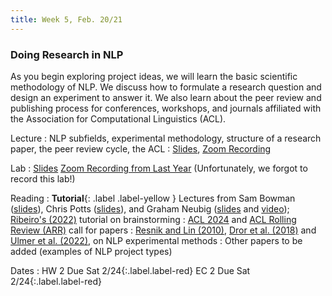 ```yaml
---
title: Week 5, Feb. 20/21
---
```


### Doing Research in NLP

As you begin exploring project ideas, we will learn the basic scientific methodology of NLP. We discuss how to formulate a research question and design an experiment to answer it. We also learn about the peer review and publishing process for conferences, workshops, and journals affiliated with the Association for Computational Linguistics (ACL).

Lecture
: NLP subfields, experimental methodology, structure of a research paper, the peer review cycle, the ACL
: [Slides](https://drive.google.com/file/d/1IXvfw7auti35bDl0oQ5EAqodgBdFxZzJ/view?usp=drive_link), [Zoom Recording](https://nyu.zoom.us/rec/share/jc5TLTUupL35ziXJtsarU5uDULQ6ZwR5FQXZXZKREdkvGFPe3wTI8wQcPXc6XqD8.mVFEh_OVEdg9cqP_)

Lab
: [Slides](https://docs.google.com/presentation/d/1ondkpOD3E6C3aG8NqNVnT1L6mIOibXyVbwIfpjoZQhw/edit?usp=sharing) [Zoom Recording from Last Year](https://nyu.zoom.us/rec/share/bhBLBV7YBV1ZkKkTbQCFyIyGGrsPVMX_0elHSDqZjcoj-OPFow0C0F9o1003QVbt.9GLcbzuof6KHFCYR) (Unfortunately, we forgot to record this lab!)

Reading
: **Tutorial**{: .label .label-yellow } Lectures from Sam Bowman ([slides](https://drive.google.com/file/d/1xg2dDEjG-5Z92QZQIqzrjDkEla5ocCU-/view)), Chris Potts ([slides](https://web.stanford.edu/class/cs224u/slides/cs224u-methods-2023-handout.pdf)), and Graham Neubig ([slides](https://phontron.com/class/anlp2021/assets/slides/anlp-13-experimentation.pdf) and [video](https://www.youtube.com/watch?v=jb46q2ltFcs)); [Ribeiro's (2022)](https://medium.com/@marcotcr/organizing-and-evaluating-research-ideas-e137637b599e) tutorial on brainstorming
: [ACL 2024](https://2024.aclweb.org/calls/main_conference_papers/) and [ACL Rolling Review (ARR)](https://aclrollingreview.org/cfp) call for papers
: [Resnik and Lin (2010)](https://onlinelibrary.wiley.com/doi/10.1002/9781444324044.ch11), [Dror et al. (2018)](https://aclanthology.org/P18-1128/) and [Ulmer et al. (2022)](https://arxiv.org/abs/2204.06251), on NLP experimental methods
: Other papers to be added (examples of NLP project types)

Dates
: <span>HW 2 Due Sat 2/24</span>{:.label.label-red} <span>EC 2 Due Sat 2/24</span>{:.label.label-red} 